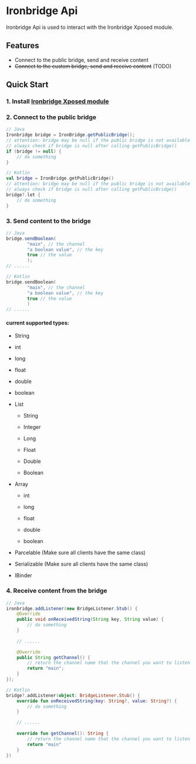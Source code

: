 # Ironbridge Api

Ironbridge Api is used to interact with the Ironbridge Xposed module.

## Features

+ Connect to the public bridge, send and receive content
+ ~~Connect to the custom bridge, send and receive content~~ (TODO)

## Quick Start

### 1. Install [Ironbridge Xposed module](https://github.com/Xposed-Modules-Repo/com.qqlittleice.ironbridge/releases)

### 2. Connect to the public bridge

```java
// Java
Ironbridge bridge = IronBridge.getPublicBridge();
// attention: bridge may be null if the public bridge is not available
// always check if bridge is null after calling getPublicBridge()
if (bridge != null) {
    // do something
}
```

```kotlin
// Kotlin
val bridge = IronBridge.getPublicBridge()
// attention: bridge may be null if the public bridge is not available
// always check if bridge is null after calling getPublicBridge()
bridge?.let {
    // do something
}
```

### 3. Send content to the bridge

```java
// Java
bridge.sendBoolean(
        "main", // the channel
        "a boolean value", // the key
        true // the value
        );
// ......
```

```kotlin
// Kotlin
bridge.sendBoolean(
        "main", // the channel
        "a boolean value", // the key
        true // the value
        )
// ......
```

#### current supported types:

+ String

+ int

+ long

+ float

+ double

+ boolean

+ List

  - String

  - Integer

  - Long

  - Float

  - Double

  - Boolean

+ Array

  - int

  - long

  - float

  - double

  - boolean

+ Parcelable (Make sure all clients have the same class)

+ Serializable (Make sure all clients have the same class)

+ IBinder

### 4. Receive content from the bridge

```java
// Java
ironbridge.addListener(new BridgeListener.Stub() {
    @Override
    public void onReceivedString(String key, String value) {
        // do something
    }
    
    // ......

    @Override
    public String getChannel() {
        // return the channel name that the channel you want to listen
        return "main";
    }
});
```

```kotlin
// Kotlin
bridge?.addListener(object: BridgeListener.Stub() {
    override fun onReceivedString(key: String?, value: String?) {
        // do something
    }

    // ......
    
    override fun getChannel(): String {
        // return the channel name that the channel you want to listen
        return "main"
    }
})
```
